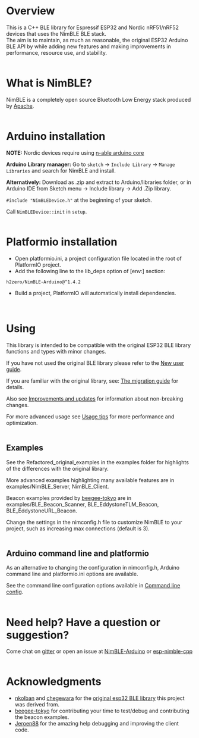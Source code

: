 # Overview

This is a C++ BLE library for Espressif ESP32 and Nordic nRF51/nRF52 devices that uses the NimBLE BLE stack.  
The aim is to maintain, as much as reasonable, the original ESP32 Arduino BLE API by while adding new features and making improvements in performance, resource use, and stability.  
<br/>

# What is NimBLE?
NimBLE is a completely open source Bluetooth Low Energy stack produced by [Apache](https://github.com/apache/mynewt-nimble).  
<br/>

# Arduino installation
**NOTE:** Nordic devices require using [n-able arduino core](https://github.com/h2zero/n-able-Arduino)

**Arduino Library manager:** Go to `sketch` -> `Include Library` -> `Manage Libraries` and search for NimBLE and install.

**Alternatively:** Download as .zip and extract to Arduino/libraries folder, or in Arduino IDE from Sketch menu -> Include library -> Add .Zip library.

`#include "NimBLEDevice.h"` at the beginning of your sketch.

Call `NimBLEDevice::init` in `setup`.  
<br/>

# Platformio installation
* Open platformio.ini, a project configuration file located in the root of PlatformIO project.  
* Add the following line to the lib_deps option of [env:] section:
```
h2zero/NimBLE-Arduino@^1.4.2
```
* Build a project, PlatformIO will automatically install dependencies.  
<br/>

# Using
This library is intended to be compatible with the original ESP32 BLE library functions and types with minor changes.

If you have not used the original BLE library please refer to the [New user guide](New_user_guide.md).

If you are familiar with the original library, see: [The migration guide](Migration_guide.md) for details.

Also see [Improvements and updates](Improvements_and_updates.md) for information about non-breaking changes.

For more advanced usage see [Usage tips](Usage_tips.md) for more performance and optimization.  
<br/>

## Examples
See the Refactored_original_examples in the examples folder for highlights of the differences with the original library.

More advanced examples highlighting many available features are in examples/NimBLE_Server, NimBLE_Client.

Beacon examples provided by [beegee-tokyo](https://github.com/beegee-tokyo) are in examples/BLE_Beacon_Scanner, BLE_EddystoneTLM_Beacon, BLE_EddystoneURL_Beacon.

Change the settings in the nimconfig.h file to customize NimBLE to your project, such as increasing max connections (default is 3).  
<br/>

## Arduino command line and platformio
As an alternative to changing the configuration in nimconfig.h, Arduino command line and platformio.ini options are available.

See the command line configuration options available in [Command line config](Command_line_config.md).  
<br/>

# Need help? Have a question or suggestion?
Come chat on [gitter](https://gitter.im/NimBLE-Arduino/community?utm_source=share-link&utm_medium=link&utm_campaign=share-link) or open an issue at [NimBLE-Arduino](https://github.com/h2zero/NimBLE-Arduino/issues) or [esp-nimble-cpp](https://github.com/h2zero/esp-nimble-cpp/issues)  
<br/>

# Acknowledgments

* [nkolban](https://github.com/nkolban) and [chegewara](https://github.com/chegewara) for the [original esp32 BLE library](https://github.com/nkolban/esp32-snippets/tree/master/cpp_utils) this project was derived from.
* [beegee-tokyo](https://github.com/beegee-tokyo) for contributing your time to test/debug and contributing the beacon examples.
* [Jeroen88](https://github.com/Jeroen88) for the amazing help debugging and improving the client code.  
<br/>

